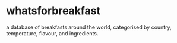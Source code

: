 # whatsforbreakfast
a database of breakfasts around the world, categorised by country, temperature, flavour, and ingredients.
